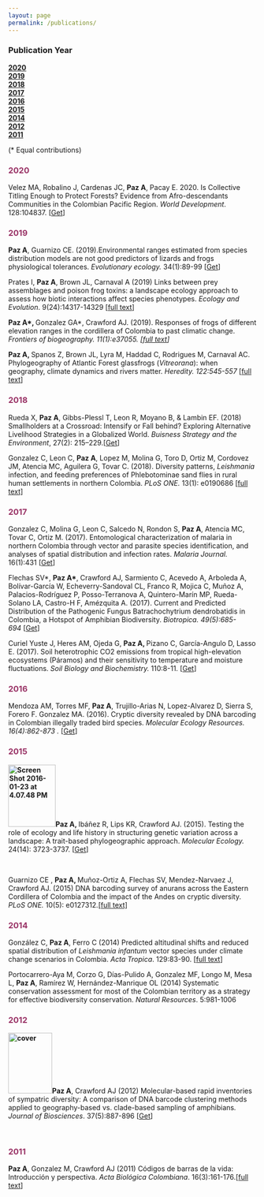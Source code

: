```yaml
---
layout: page
permalink: /publications/
---
```



### Publication Year 
**[2020](#2020)**<br>
**[2019](#2019)**<br>
**[2018](#2018)**<br>
**[2017](#2017)**<br>
**[2016](#2016)**<br>
**[2015](#2015)**<br>
**[2014](#2014)**<br>
**[2012](#2012)**<br>
**[2011](#2011)**<br>

(* Equal contributions)

<h3><strong><span style="color: #993366;">2020 </span></strong></h3>

<span lang="ES">Velez MA, Robalino J, Cardenas JC, <b>Paz A</b>, Pacay E. 2020. </span>Is Collective Titling Enough to Protect Forests? Evidence from Afro-descendants Communities in the Colombian Pacific Region. <i>World Development</i>. 128:104837. [<a href="https://www.sciencedirect.com/science/article/pii/S0305750X19304863?dgcid=coauthor&amp;fbclid=IwAR3_2VE5mpYfSoeiTJwEysEGrzOSHdIL15MFwEvnfvGEhJuJ3Z-q7xnt8Yo">Get</a>]
<h3><strong><span style="color: #993366;">2019</span></strong></h3>
<b>Paz A</b>, <b></b>Guarnizo CE. (2019).<b></b>Environmental ranges estimated from species distribution models are not good predictors of lizards and frogs physiological tolerances. <i>Evolutionary ecology. </i>34(1):89-99 [<a href="https://link.springer.com/article/10.1007/s10682-019-10022-3">Get</a>]

Prates I, <strong>Paz A</strong>, Brown JL, Carnaval A (2019) Links between prey assemblages and poison frog toxins: a landscape ecology approach to assess how biotic interactions affect species phenotypes. <em>Ecology and Evolution</em>. 9(24):14317-14329 [<a href="https://onlinelibrary.wiley.com/doi/full/10.1002/ece3.5867?utm_campaign=Feed%3A+EcologyAndEvolution+%28Ecology+and+Evolution%29&amp;af=R&amp;utm_medium=feed&amp;utm_content=FeedBurner&amp;utm_source=feedburner">full text</a>]

<b><span lang="ES">Paz A*, </span></b><span lang="ES">Gonzalez GA*, Crawford AJ. </span>(2019). Responses of frogs of different elevation ranges in the cordillera of Colombia to past climatic change. <i> Frontiers of biogeography. 11(1):e37055. <em>[<a href="https://escholarship.org/uc/item/32g8q7x3">full text</a>]</em></i>

<strong>Paz A, </strong>Spanos Z, Brown JL, Lyra M, Haddad C, Rodrigues M, Carnaval AC. Phylogeography of Atlantic Forest glassfrogs (<em>Vitreorana</em>): when geography, climate dynamics and rivers matter. <em>Heredity. 122:545-557</em> [<a href="https://rdcu.be/9Y1T">full text</a>]
<h3><strong><span style="color: #993366;">2018</span></strong></h3>
Rueda X, <strong>Paz A</strong>, Gibbs-Plessl T, Leon R, Moyano B, &amp; Lambin EF. (2018) Smallholders at a Crossroad: Intensify or Fall behind? Exploring Alternative Livelihood Strategies in a Globalized World. <i>Buisness Strategy and the Environment</i>, 27(2): 215–229.[<a href="http://onlinelibrary.wiley.com/doi/10.1002/bse.2011/full">Get</a>]

Gonzalez C, Leon C, <strong>Paz A</strong>, Lopez M, Molina G, Toro D, Ortiz M, Cordovez JM, Atencia MC, Aguilera G, Tovar C. (2018). Diversity patterns, <em>Leishmania</em> infection, and feeding preferences of Phlebotominae sand flies in rural human settlements in northern Colombia. <em>PLoS ONE. </em>13(1): e0190686 <a href="http://journals.plos.org/plosone/article?id=10.1371/journal.pone.0190686">[full text]</a>
<h3><strong><span style="color: #993366;">2017 </span></strong></h3>
Gonzalez C, Molina G, Leon C, Salcedo N, Rondon S, <strong>Paz A</strong>, Atencia MC, Tovar C, Ortiz M. (2017). Entomological characterization of malaria in northern Colombia through vector and parasite species identification, and analyses of spatial distribution and infection rates. <em>Malaria Journal.</em> 16(1):431 [<a href="http://rdcu.be/xNyf">Get</a>]

Flechas SV*, <strong>Paz A*</strong>, Crawford AJ, Sarmiento C, Acevedo A, Arboleda A, Bolívar-García W, Echeverry-Sandoval CL, Franco R, Mojica C, Muñoz A, Palacios-Rodríguez P, Posso-Terranova A, Quintero-Marín MP, Rueda-Solano LA, Castro-H F, Amézquita A. (2017). Current and Predicted Distribution of the Pathogenic Fungus Batrachochytrium dendrobatidis in Colombia, a Hotspot of Amphibian Biodiversity. <em>Biotropica. 49(5):685-694 </em>[<a href="http://onlinelibrary.wiley.com/doi/10.1111/btp.12457/full">Get</a>]

Curiel Yuste J, Heres AM, Ojeda G, <strong>Paz A, </strong>Pizano C, García-Angulo D, Lasso E. (2017). Soil heterotrophic CO2 emissions from tropical high-elevation ecosystems (Páramos) and their sensitivity to temperature and moisture fluctuations. <em>Soil Biology and Biochemistry. </em>110:8-11. [<a href="http://www.sciencedirect.com/science/article/pii/S0038071716303455">Get</a>]
<h3><strong><span style="color: #993366;">2016</span></strong></h3>
Mendoza AM, Torres MF, <strong>Paz A</strong>, Trujillo-Arias N, Lopez-Alvarez D, Sierra S, Forero F. Gonzalez MA. (2016). Cryptic diversity revealed by DNA barcoding in Colombian illegally traded bird species. <em>Molecular Ecology Resources. 16(4):862-873 . </em>[<a href="http://onlinelibrary.wiley.com/doi/10.1111/1755-0998.12515/abstract">Get</a>]
<h3><strong><span style="color: #993366;">2015</span></strong></h3>
<strong><img class="wp-image-159 alignleft" src="https://andreapaz.commons.gc.cuny.edu/files/2016/01/Screen-Shot-2016-01-23-at-4.07.48-PM-230x300.png" alt="Screen Shot 2016-01-23 at 4.07.48 PM" width="96" height="126" />Paz A, </strong>Ibáñez R, Lips KR, Crawford AJ. (2015). Testing the role of ecology and life history in structuring genetic variation across a landscape: A trait-based phylogeographic approach. <em>Molecular Ecology. </em>24(14): 3723-3737. [<a href="http://onlinelibrary.wiley.com/doi/10.1111/mec.13275/abstract">Get</a>]

&nbsp;

Guarnizo CE , <strong>Paz A, </strong>Muñoz-Ortiz A, Flechas SV, Mendez-Narvaez J, Crawford AJ. (2015) DNA barcoding survey of anurans across the Eastern Cordillera of Colombia and the impact of the Andes on cryptic diversity. <em>PLoS ONE. </em>10(5): e0127312<em>.</em><a href="http://journals.plos.org/plosone/article?id=10.1371/journal.pone.0127312">[full text]</a>
<h3><strong><span style="color: #993366;">2014</span></strong></h3>
González C, <strong>Paz A</strong>, Ferro C (2014) Predicted altitudinal shifts and reduced spatial distribution of <em>Leishmania infantum </em>vector species under climate change scenarios in Colombia. <em>Acta Tropica</em>. 129:83-90. [<a href="http://www.sciencedirect.com/science/article/pii/S0001706X13002192">full text</a>]

Portocarrero-Aya M, Corzo G, Días-Pulido A, Gonzalez MF, Longo M, Mesa L, <strong>Paz A</strong>, Ramírez W, Hernández-Manrique OL (2014) Systematic conservation assessment for most of the Colombian territory as a strategy for effective biodiversity conservation. <em>Natural Resources</em>. 5:981-1006
<h3><strong><span style="color: #993366;">2012</span></strong></h3>
<strong><img class=" wp-image-161 alignleft" src="https://andreapaz.commons.gc.cuny.edu/files/2016/01/cover-216x300.jpg" alt="cover" width="89" height="123" />Paz A</strong>, Crawford AJ (2012) Molecular-based rapid inventories of sympatric diversity: A comparison of DNA barcode clustering methods applied to geography-based vs. clade-based sampling of amphibians<em>.</em> <em>Journal of Biosciences</em>. 37(5):887-896 [<a href="http://link.springer.com/article/10.1007%2Fs12038-012-9255-x">Get</a>]

&nbsp;
<h3><strong><span style="color: #993366;">2011</span></strong></h3>
<strong>Paz A</strong>, Gonzalez M, Crawford AJ (2011) Códigos de barras de la vida: Introducción y perspectiva. <em>Acta Biológica Colombiana</em>. 16(3):161-176.[<a href="http://revistas.unal.edu.co/index.php/actabiol/article/view/19782/28016">full text</a>]
